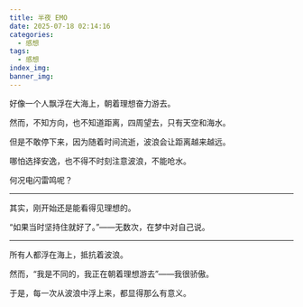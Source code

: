 ```yaml
---
title: 半夜 EMO
date: 2025-07-18 02:14:16
categories:
  - 感想
tags:
  - 感想
index_img:
banner_img:
---
```


<!-- more -->

好像一个人飘浮在大海上，朝着理想奋力游去。

然而，不知方向，也不知道距离，四周望去，只有天空和海水。

但是不敢停下来，因为随着时间流逝，波浪会让距离越来越远。

哪怕选择安逸，也不得不时刻注意波浪，不能呛水。

何况电闪雷鸣呢？

---

其实，刚开始还是能看得见理想的。

“如果当时坚持住就好了。”——无数次，在梦中对自己说。

---

所有人都浮在海上，抵抗着波浪。

然而，“我是不同的，我正在朝着理想游去”——我很骄傲。

于是，每一次从波浪中浮上来，都显得那么有意义。
